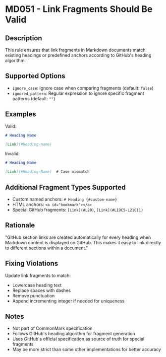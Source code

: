# MD051 - Link Fragments Should Be Valid

## Description

This rule ensures that link fragments in Markdown documents match existing headings or predefined anchors according to GitHub's heading algorithm.

## Supported Options

- `ignore_case`: Ignore case when comparing fragments (default: `false`)
- `ignored_pattern`: Regular expression to ignore specific fragment patterns (default: `""`)

## Examples

Valid:
```markdown
# Heading Name

[Link](#heading-name)
```

Invalid:
```markdown
# Heading Name

[Link](#Heading-Name)  # Case mismatch
```

## Additional Fragment Types Supported

- Custom named anchors: `# Heading {#custom-name}`
- HTML anchors: `<a id="bookmark"></a>`
- Special GitHub fragments: `[Link](#L20)`, `[Link](#L19C5-L21C11)`

## Rationale

"GitHub section links are created automatically for every heading when Markdown content is displayed on GitHub. This makes it easy to link directly to different sections within a document."

## Fixing Violations

Update link fragments to match:
- Lowercase heading text
- Replace spaces with dashes
- Remove punctuation
- Append incrementing integer if needed for uniqueness

## Notes

- Not part of CommonMark specification
- Follows GitHub's heading algorithm for fragment generation
- Uses GitHub's official specification as source of truth for special fragments
- May be more strict than some other implementations for better accuracy